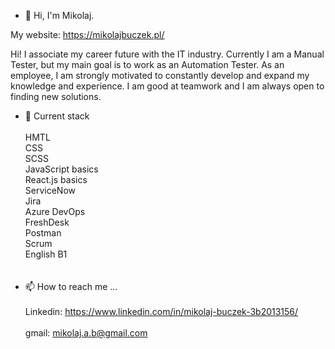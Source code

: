 - 👋 Hi, I'm Mikolaj. 

My website: https://mikolajbuczek.pl/

Hi! I associate my career future with the IT industry. Currently I am a Manual Tester, but my main goal is to work as an Automation Tester. As an employee, I am strongly motivated to constantly develop and expand my knowledge and experience. I am good at teamwork and I am always open to finding new solutions.

- 🌱 Current stack </br></br>
HMTL</br>
CSS</br>
SCSS</br>
JavaScript basics</br>
React.js basics</br>
ServiceNow</br>
Jira</br>
Azure DevOps</br>
FreshDesk</br>
Postman</br>
Scrum</br>
English B1</br>
</br></br>
- 📫 How to reach me ...
</br></br>
Linkedin: https://www.linkedin.com/in/mikolaj-buczek-3b2013156/
</br></br>
gmail: mikolaj.a.b@gmail.com

